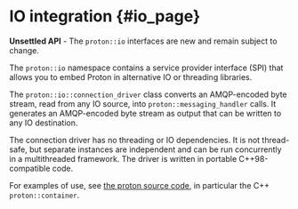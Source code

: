 # IO integration {#io_page}

**Unsettled API** - The `proton::io` interfaces are new and remain
subject to change.

The `proton::io` namespace contains a service provider interface (SPI)
that allows you to embed Proton in alternative IO or threading
libraries.

The `proton::io::connection_driver` class converts an AMQP-encoded
byte stream, read from any IO source, into `proton::messaging_handler`
calls. It generates an AMQP-encoded byte stream as output that can be
written to any IO destination.

The connection driver has no threading or IO dependencies. It is not
thread-safe, but separate instances are independent and can be run
concurrently in a multithreaded framework. The driver is written in
portable C++98-compatible code.

For examples of use, see
[the proton source code](https://qpid.apache.org/proton), in particular the
C++ `proton::container`.
